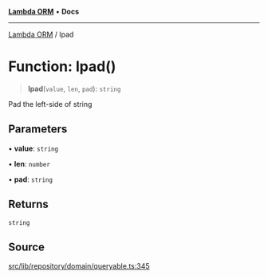[**Lambda ORM**](../README.md) • **Docs**

***

[Lambda ORM](../README.md) / lpad

# Function: lpad()

> **lpad**(`value`, `len`, `pad`): `string`

Pad the left-side of string

## Parameters

• **value**: `string`

• **len**: `number`

• **pad**: `string`

## Returns

`string`

## Source

[src/lib/repository/domain/queryable.ts:345](https://github.com/lambda-orm/lambdaorm-base/blob/e3a7772bb5fa4082532c38729067cbcb8dfa89b9/src/lib/repository/domain/queryable.ts#L345)

